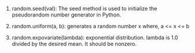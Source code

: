 1. random.seed(val): The seed method is used to initialize the pseudorandom number generator in Python.

2. random.uniform(a, b): generates a random number x where, a <= x <= b

3. random.expovariate(lambda): exponential distribution.  lambda is 1.0 divided by the desired mean. It should be nonzero.
